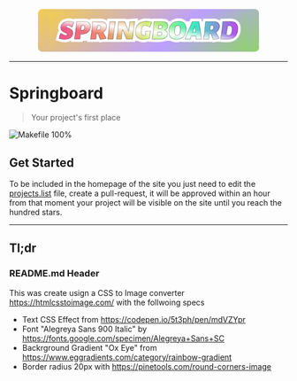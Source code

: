 <div align="center">
<img width="400" src="docs/images/header.png" alt="Springboard">
</div>
<hr>

# Springboard

> Your project's first place

![Makefile 100%](https://img.shields.io/badge/Makefile-100%25-brightgreen)

## Get Started

To be included in the homepage of the site you just need to edit 
the [projects.list](https://github.com/javanile/springboard/edit/main/projects.list) file, create a pull-request, 
it will be approved within an hour from that moment your project will be visible on the site 
until you reach the hundred stars.

<hr>

## Tl;dr

### README.md Header

This was create usign a CSS to Image converter <https://htmlcsstoimage.com/> with the follwoing specs

- Text CSS Effect from <https://codepen.io/5t3ph/pen/mdVZYpr>
- Font "Alegreya Sans 900 Italic" by <https://fonts.google.com/specimen/Alegreya+Sans+SC>
- Backrground Gradient "Ox Eye" from <https://www.eggradients.com/category/rainbow-gradient>
- Border radius 20px with <https://pinetools.com/round-corners-image>
